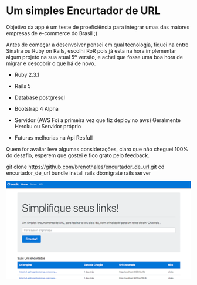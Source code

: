 # Um simples Encurtador de URL

Objetivo da app é um teste de proeficiência para integrar umas das maiores empresas
de e-commerce do Brasil ;)  

Antes de começar a desenvolver pensei em qual tecnologia, fiquei na entre Sinatra ou Ruby on Rails, escolhi RoR pois já esta na hora implementar algum projeto na sua atual 5º versão, e achei que fosse uma boa hora de migrar e descobrir o que há de novo.


* Ruby 2.3.1

* Rails 5

* Database postgresql

* Bootstrap 4 Alpha

* Servidor (AWS Foi a primeira vez que fiz deploy no aws) Geralmente Heroku ou Servidor próprio

* Futuras melhorias na Api Resfull

Quem for avaliar leve algumas considerações, claro que não cheguei 100% do desafio, esperem que gostei e fico grato pelo feedback.


git clone https://github.com/brenothales/encurtador_de_url.git
cd encurtador_de_url
bundle install
rails db:migrate
rails server

![alt tag](https://github.com/brenothales/encurtador_de_url/blob/master/app/assets/images/screenshort.png?raw=true)
